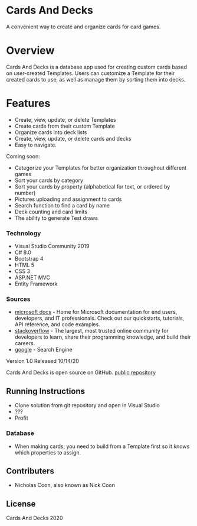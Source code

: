 # Cards And Decks 
A convenient way to create and organize cards for card games.

# Overview
Cards And Decks is a database app used for creating custom cards based on user-created Templates. Users can customize a Template for their created cards to use, as well as manage them by sorting them into decks.

# Features
  - Create, view, update, or delete Templates
  - Create cards from their custom Template
  - Organize cards into deck lists
  - Create, view, update, or delete cards and decks
  - Easy to navigate.
  
Coming soon:

  - Categorize your Templates for better organization throughout different games
  - Sort your cards by category
  - Sort your cards by property (alphabetical for text, or ordered by number)
  - Pictures uploading and assignment to cards
  - Search function to find a card by name
  - Deck counting and card limits
  - The ability to generate Test draws

### Technology
* Visual Studio Community 2019
* C# 8.0
* Bootstrap 4
* HTML 5
* CSS 3
* ASP.NET MVC
* Entity Framework

### Sources
* [microsoft docs] - Home for Microsoft documentation for end users, developers, and IT professionals. Check out our quickstarts, tutorials, API reference, and code examples.
* [stackoverflow] -  The largest, most trusted online community for developers to learn, share their programming knowledge, and build their careers.
* [google] - Search Engine

Version 1.0 Released 10/14/20

Cards And Decks is open source on GitHub. [public repository][carddecks]

## Running Instructions
- Clone solution from git repository and open in Visual Studio
- ???
- Profit

### Database
- When making cards, you need to build from a Template first so it knows which properties to assign.

## Contributers
- Nicholas Coon, also known as Nick Coon


License
----

Cards And Decks 2020



[//]: # (These are reference links used in the body of this note and get stripped out when the markdown processor does its job. There is no need to format nicely because it shouldn't be seen. Thanks SO - http://stackoverflow.com/questions/4823468/store-comments-in-markdown-syntax)


   [carddecks]: <https://github.com/NickCoon44/CardsAndDecks>
   [git-repo-url]: <https://github.com/NickCoon44/CardsAndDecks>
   [stackoverflow]: <https://stackoverflow.com/>
   [microsoft docs]: <https://docs.microsoft.com/>
   [google]: <https://google.com>
  

   [PlDb]: <https://github.com/joemccann/dillinger/tree/master/plugins/dropbox/README.md>
   [PlGh]: <https://github.com/joemccann/dillinger/tree/master/plugins/github/README.md>
   [PlGd]: <https://github.com/joemccann/dillinger/tree/master/plugins/googledrive/README.md>
   [PlOd]: <https://github.com/joemccann/dillinger/tree/master/plugins/onedrive/README.md>
   [PlMe]: <https://github.com/joemccann/dillinger/tree/master/plugins/medium/README.md>
   [PlGa]: <https://github.com/RahulHP/dillinger/blob/master/plugins/googleanalytics/README.md>
